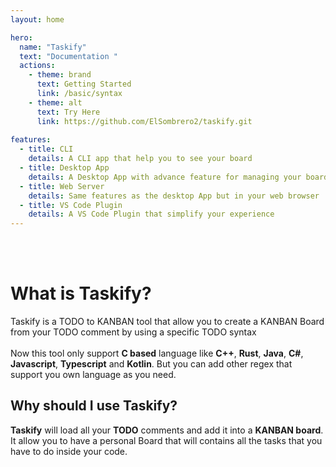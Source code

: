 ```yaml
---
layout: home

hero:
  name: "Taskify"
  text: "Documentation "
  actions:
    - theme: brand
      text: Getting Started
      link: /basic/syntax
    - theme: alt
      text: Try Here
      link: https://github.com/ElSombrero2/taskify.git
  
features:
  - title: CLI
    details: A CLI app that help you to see your board
  - title: Desktop App
    details: A Desktop App with advance feature for managing your board
  - title: Web Server
    details: Same features as the desktop App but in your web browser
  - title: VS Code Plugin
    details: A VS Code Plugin that simplify your experience
---
```


<br/></br>
# What is Taskify?

Taskify is a TODO to KANBAN tool that allow you to create a KANBAN Board from your TODO comment by
using a specific TODO syntax <br/> <br/>
Now this tool only support **C based** language like **C++**, **Rust**, **Java**, **C#**, **Javascript**, **Typescript** and **Kotlin**.
But you can add other regex that support you own language as you need.

## Why should I use Taskify?

**Taskify** will load all your **TODO** comments and add it into a **KANBAN board**.
It allow you to have a personal Board that will contains all the tasks that you have
to do inside your code.